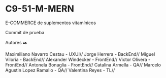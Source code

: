 # C9-51-M-MERN
E-COMMERCE de suplementos vitamínicos

Commit de prueba



Autores ✒️

Maximiliano Navarro Cestau - UXUI//
Jorge Herrera - BackEnd//
Miguel Viloria - BackEnd//
Alexander Windecker - FrontEnd//
Victor Olivera  - FrontEnd//
Antonela Bonaglia  - FrontEnd//
Catalina Armella - QA//
Marcelo Agustin Lopez Ramallo - QA//
Valentina Reyes - TL//